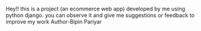 Hey!! this is a project (an ecommerce web app) developed by me using python django. 
you can observe it and give me suggestions or feedback to improve my work
Author-Bipin Pariyar
